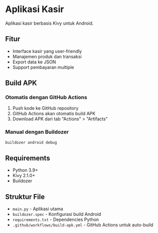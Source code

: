 # Aplikasi Kasir

Aplikasi kasir berbasis Kivy untuk Android.

## Fitur
- Interface kasir yang user-friendly
- Manajemen produk dan transaksi
- Export data ke JSON
- Support pembayaran multiple

## Build APK

### Otomatis dengan GitHub Actions
1. Push kode ke GitHub repository
2. GitHub Actions akan otomatis build APK
3. Download APK dari tab "Actions" > "Artifacts"

### Manual dengan Buildozer
```bash
buildozer android debug
```

## Requirements
- Python 3.9+
- Kivy 2.1.0+
- Buildozer

## Struktur File
- `main.py` - Aplikasi utama
- `buildozer.spec` - Konfigurasi build Android
- `requirements.txt` - Dependencies Python
- `.github/workflows/build-apk.yml` - GitHub Actions untuk auto-build
